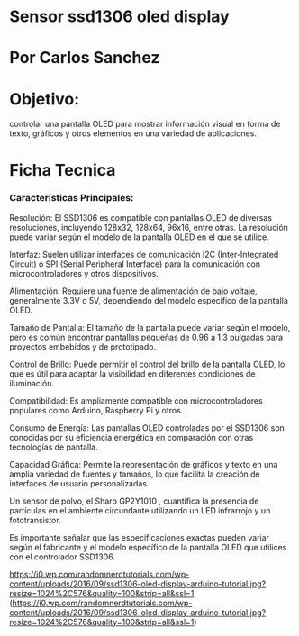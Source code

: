 # Sensor ssd1306 oled display

# Por Carlos Sanchez

# Objetivo:

controlar una pantalla OLED para mostrar información visual en forma de texto, gráficos y otros elementos en una variedad de aplicaciones. 


# Ficha Tecnica
### Características Principales:
Resolución: El SSD1306 es compatible con pantallas OLED de diversas resoluciones, incluyendo 128x32, 128x64, 96x16, entre otras. La resolución puede variar según el modelo de la pantalla OLED en el que se utilice.

Interfaz: Suelen utilizar interfaces de comunicación I2C (Inter-Integrated Circuit) o SPI (Serial Peripheral Interface) para la comunicación con microcontroladores y otros dispositivos.

Alimentación: Requiere una fuente de alimentación de bajo voltaje, generalmente 3.3V o 5V, dependiendo del modelo específico de la pantalla OLED.

Tamaño de Pantalla: El tamaño de la pantalla puede variar según el modelo, pero es común encontrar pantallas pequeñas de 0.96 a 1.3 pulgadas para proyectos embebidos y de prototipado.

Control de Brillo: Puede permitir el control del brillo de la pantalla OLED, lo que es útil para adaptar la visibilidad en diferentes condiciones de iluminación.

Compatibilidad: Es ampliamente compatible con microcontroladores populares como Arduino, Raspberry Pi y otros.

Consumo de Energía: Las pantallas OLED controladas por el SSD1306 son conocidas por su eficiencia energética en comparación con otras tecnologías de pantalla.

Capacidad Gráfica: Permite la representación de gráficos y texto en una amplia variedad de fuentes y tamaños, lo que facilita la creación de interfaces de usuario personalizadas.

Un sensor de polvo, el Sharp GP2Y1010 , cuantifica la presencia de partículas en el ambiente circundante utilizando un LED infrarrojo y un fototransistor. 

Es importante señalar que las especificaciones exactas pueden variar según el fabricante y el modelo específico de la pantalla OLED que utilices con el controlador SSD1306.

https://i0.wp.com/randomnerdtutorials.com/wp-content/uploads/2016/09/ssd1306-oled-display-arduino-tutorial.jpg?resize=1024%2C576&quality=100&strip=all&ssl=1
(https://i0.wp.com/randomnerdtutorials.com/wp-content/uploads/2016/09/ssd1306-oled-display-arduino-tutorial.jpg?resize=1024%2C576&quality=100&strip=all&ssl=1)
